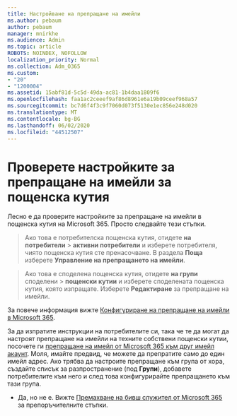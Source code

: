 ```yaml
---
title: Настройване на препращане на имейли
ms.author: pebaum
author: pebaum
manager: mnirkhe
ms.audience: Admin
ms.topic: article
ROBOTS: NOINDEX, NOFOLLOW
localization_priority: Normal
ms.collection: Adm_O365
ms.custom:
- "20"
- "1200004"
ms.assetid: 15abf81d-5c5d-49da-ac81-1b4daa1809f6
ms.openlocfilehash: faa1ac2ceeef9af86d8961e6a19b09ceef968a57
ms.sourcegitcommit: bc7d6f4f3c9f7060d073f5130e1ec856e248d020
ms.translationtype: MT
ms.contentlocale: bg-BG
ms.lasthandoff: 06/02/2020
ms.locfileid: "44512507"
---
```

# <a name="check-the-email-forwarding-settings-for-a-mailbox"></a>Проверете настройките за препращане на имейли за пощенска кутия

Лесно е да проверите настройките за препращане на имейли в пощенска кутия на Microsoft 365. Просто следвайте тези стъпки.
  
> Ако това е потребителска пощенска кутия, отидете **на потребители** \> **активни потребители** и изберете потребителя, чиято пощенска кутия сте пренасочване. В раздела **Поща** изберете **Управление на препращането на имейли**.

> Ако това е споделена пощенска кутия, отидете **на групи** споделени \> **пощенски кутии** и изберете споделената пощенска кутия, която изпращате. Изберете **Редактиране** за препращане на имейли.

За повече информация вижте [Конфигуриране на препращане на имейли в Microsoft 365](https://docs.microsoft.com/microsoft-365/admin/email/configure-email-forwarding).
  
За да изпратите инструкции на потребителите си, така че те да могат да настроят препращане на имейли на техните собствени пощенски кутии, посочете ги [препращане на имейл от Microsoft 365 към друг имейл акаунт](https://support.office.com/article/Forward-email-from-Office-365-to-another-email-account-1ed4ee1e-74f8-4f53-a174-86b748ff6a0e). Моля, имайте предвид, че можете да препратите само до един имейл адрес. Ако трябва да настроите препращане към група от хора, създайте списък за разпространение (под **Групи**), добавете потребителите към него и след това конфигурирайте препращането към тази група.
  
- Да, но не е. Вижте [Премахване на бивш служител от Microsoft 365](https://docs.microsoft.com/microsoft-365/admin/add-users/remove-former-employee) за препоръчителните стъпки.